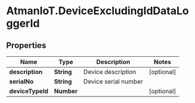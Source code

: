 # AtmanIoT.DeviceExcludingIdDataLoggerId

## Properties

Name | Type | Description | Notes
------------ | ------------- | ------------- | -------------
**description** | **String** | Device description | [optional] 
**serialNo** | **String** | Device serial number | 
**deviceTypeId** | **Number** |  | [optional] 


